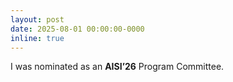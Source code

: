 ```yaml
---
layout: post
date: 2025-08-01 00:00:00-0000
inline: true
---
```


I was nominated as an **AISI’26** Program Committee.
